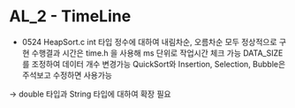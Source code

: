 # AL_2 - TimeLine

- 0524 HeapSort.c
  int 타입 정수에 대하여 내림차순, 오름차순 모두 정상적으로 구현
  수행결과 시간은 time.h 을 사용해 ms 단위로 작업시간 체크 가능
  DATA_SIZE를 조정하여 데이터 개수 변경가능
  QuickSort와 Insertion, Selection, Bubble은 주석보고 수정하면 사용가능

-> double 타입과 String 타입에 대하여 확장 필요

